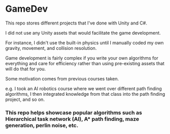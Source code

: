 # GameDev

This repo stores different projects that I've done with Unity and C#.

I did not use any Unity assets that would facilitate the game development.

For instance, I didn't use the built-in physics until I manually coded my own gravity, movement, and collision resolution.

Game development is fairly complex if you write your own algorithms for everything and care for efficiency rather than using pre-existing assets that will do that for you.

Some motivation comes from previous courses taken.

e.g. I took an AI robotics course where we went over different path finding algorithms, I then integrated knowledge from that class into the path finding project, and so on.

### This repo helps showcase popular algorithms such as Hierarchical task network (AI), A* path finding, maze generation, perlin noise, etc.

